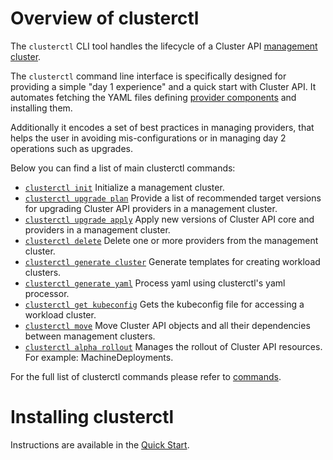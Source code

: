 # Overview of clusterctl

The `clusterctl` CLI tool handles the lifecycle of a Cluster API [management cluster].

The `clusterctl` command line interface is specifically designed for providing a simple "day 1 experience" and a
quick start with Cluster API. It automates fetching the YAML files defining [provider components] and installing them.

Additionally it encodes a set of best practices in managing providers, that helps the user in avoiding
mis-configurations or in managing day 2 operations such as upgrades.

Below you can find a list of main clusterctl commands:

* [`clusterctl init`](commands/init.md) Initialize a management cluster.
* [`clusterctl upgrade plan`](commands/upgrade.md#upgrade-plan) Provide a list of recommended target versions for upgrading Cluster API providers in a management cluster.
* [`clusterctl upgrade apply`](commands/upgrade.md#upgrade-apply) Apply new versions of Cluster API core and providers in a management cluster.
* [`clusterctl delete`](commands/delete.md) Delete one or more providers from the management cluster.
* [`clusterctl generate cluster`](commands/generate-cluster.md) Generate templates for creating workload clusters.
* [`clusterctl generate yaml`](commands/generate-yaml.md) Process yaml using clusterctl's yaml processor.
* [`clusterctl get kubeconfig`](commands/get-kubeconfig.md) Gets the kubeconfig file for accessing a workload cluster.
* [`clusterctl move`](commands/move.md) Move Cluster API objects and all their dependencies between management clusters.
* [`clusterctl alpha rollout`](commands/alpha-rollout.md) Manages the rollout of Cluster API resources. For example: MachineDeployments.

For the full list of clusterctl commands please refer to [commands](commands/commands.md).

# Installing clusterctl
Instructions are available in the [Quick Start](../user/quick-start.md#install-clusterctl).

<!-- links -->
[management cluster]: ../reference/glossary.md#management-cluster
[provider components]: ../reference/glossary.md#provider-components